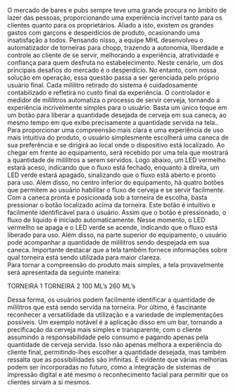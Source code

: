  O mercado de bares e pubs sempre teve uma grande procura no âmbito de lazer das pessoas, proporcionando uma experiência incrível tanto para os clientes quanto para os proprietários. Aliado a isto, existem os grandes gastos com garçons e desperdícios de produto, ocasionando uma insatisfação a todos. Pensando nisso, a equipe MHL desenvolveu o automatizador de torneiras para chopp, trazendo a autonomia, liberdade e  controle ao cliente de se servir, melhorando a experiência, atratividade e confiança para quem desfruta no estabelecimento.
Neste cenário, um dos principais desafios do mercado é o desperdício. No entanto, com nossa solução em operação, essa questão passa a ser gerenciada pelo próprio usuário final. Cada mililitro retirado do sistema é cuidadosamente contabilizado e refletirá no custo final da experiência.
O controlador e medidor de mililitros automatiza o processo de servir cerveja, tornando a experiência incrivelmente simples para o usuário. Basta um único toque em um botão para liberar a quantidade desejada de cerveja em sua caneca, ao mesmo tempo em que exibe precisamente a quantidade servida na tela..
            Para proporcionar uma compreensão mais clara e uma experiência de uso mais intuitiva do produto, o usuário simplesmente escolherá uma caneca de sua preferência e se dirigirá ao local onde o dispositivo está localizado. Ao chegar em frente ao equipamento, será recebido por uma tela que mostrará a quantidade de mililitros a serem servidos. Logo abaixo, um LED vermelho estará aceso, indicando que o fluxo está fechado, enquanto à direita, um LED verde estará apagado, sinalizando que o fluxo está aberto e pronto para uso. Além disso, no centro inferior do equipamento, há quatro botões que permitem ao usuário habilitar o fluxo de cerveja e se servir facilmente.
            Com a caneca pronta e posicionada sob a torneira de escolha, basta pressionar o botão localizado acima da torneira. Este botão é intuitivo e facilmente identificável para o usuário. Assim que o botão é pressionado, o fluxo de líquido é iniciado automaticamente. Nesse momento, o LED vermelho se apaga e o LED verde se acende, indicando que o fluxo está liberado para uso. Além disso, na parte superior do equipamento, o usuário pode acompanhar a quantidade de mililitros sendo despejada em sua caneca. Importante destacar que a tela também fornece informações sobre qual torneira está sendo utilizada para maior clareza.  
            Para tornar a compreensão do produto mais simples, a tela provavelmente será apresentada da seguinte maneira:

TORNEIRA 1                         TORNEIRA 2
 100 ML’s                            260 ML’s

Dessa forma, os usuários podem facilmente identificar a quantidade de mililitros que está sendo servida na torneira.
Por último, é fascinante reconhecer a versatilidade da utilização e a variedade de implementações possíveis. Um exemplo notável é a aplicação disso em um bar, tornando a precificação da cerveja mais simples e transparente, com o cliente assumindo a responsabilidade pelo consumo e pagando apenas pela quantidade de cerveja servida. Isso não apenas melhora a experiência do cliente final, permitindo-lhes escolher a quantidade desejada, mas também ressalta que as possibilidades são infinitas. É evidente que várias melhorias podem ser incorporadas no futuro, como a integração de sistemas de impressão digital e até mesmo o reconhecimento facial para permitir que os clientes sirvam a si mesmos.
